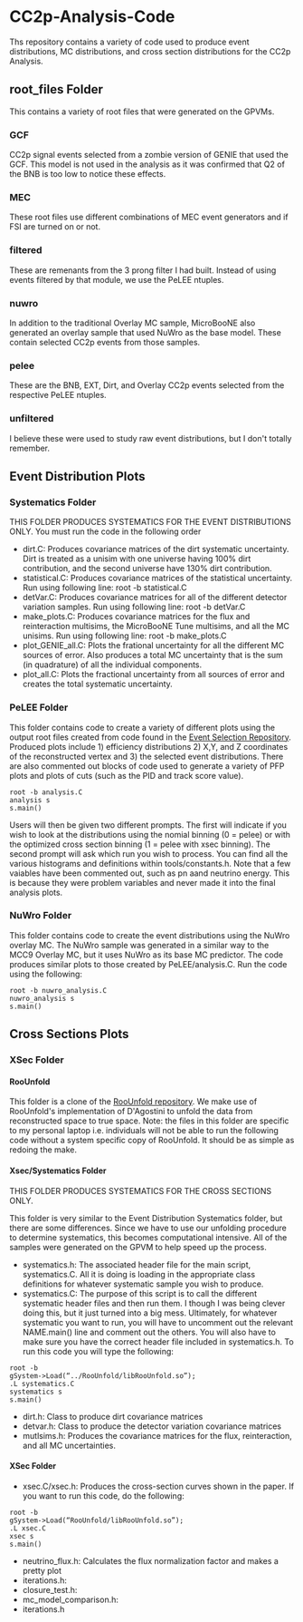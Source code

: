 # CC2p-Analysis-Code
Ths repository contains a variety of code used to produce event distributions, MC distributions, and cross section distributions for the CC2p Analysis. 


## root_files Folder
This contains a variety of root files that were generated on the GPVMs. 

### GCF
CC2p signal events selected from a zombie version of GENIE that used the GCF. This model is not used in the analysis as it was confirmed that Q2 of the BNB is too low to notice these effects.

### MEC
These root files use different combinations of MEC event generators and if FSI are turned on or not.

### filtered
These are remenants from the 3 prong filter I had built. Instead of using events filtered by that module, we use the PeLEE ntuples.

### nuwro
In addition to the traditional Overlay MC sample, MicroBooNE also generated an overlay sample that used NuWro as the base model. These contain selected CC2p events from those samples.

### pelee
These are the BNB, EXT, Dirt, and Overlay CC2p events selected from the respective PeLEE ntuples. 

### unfiltered
I believe these were used to study raw event distributions, but I don't totally remember.

## Event Distribution Plots

### Systematics Folder
THIS FOLDER PRODUCES SYSTEMATICS FOR THE EVENT DISTRIBUTIONS ONLY. You must run the code in the following order 

- dirt.C: Produces covariance matrices of the dirt systematic uncertainty. Dirt is treated as a unisim with one universe having 100% dirt contribution, and the second universe have 130% dirt contribution.
- statistical.C: Produces covariance matrices of the statistical uncertainty. Run using following line: root -b statistical.C
- detVar.C: Produces covariance matrices for all of the different detector variation samples. Run using following line: root -b detVar.C
- make_plots.C: Produces covariance matrices for the flux and reinteraction multisims, the MicroBooNE Tune multisims, and all the MC unisims. Run using following line: root -b make_plots.C
- plot_GENIE_all.C: Plots the frational uncertainty for all the different MC sources of error. Also produces a total MC uncertainty that is the sum (in quadrature) of all the individual components.
- plot_all.C: Plots the fractional uncertainty from all sources of error and creates the total systematic uncertainty.

### PeLEE Folder
This folder contains code to create a variety of different plots using the output root files created from code found in the [Event Selection Repository]([url](https://github.com/ssfehlberg/CC2p-Event-Selection)). Produced plots include 1) efficiency distributions 2) X,Y, and Z coordinates of the reconstructed vertex and 3) the selected event distributions. There are also commented out blocks of code used to generate a variety of PFP plots and plots of cuts (such as the PID and track score value). 

```
root -b analysis.C
analysis s
s.main()
```

Users will then be given two different prompts. The first will indicate if you wish to look at the distributions using the nomial binning (0 = pelee) or with the optimized cross section binning (1 = pelee with xsec binning). The second prompt will ask which run you wish to process. You can find all the various histograms and definitions within tools/constants.h. Note that a few vaiables have been commented out, such as pn aand neutrino energy. This is because they were problem variables and never made it into the final analysis plots.

### NuWro Folder
This folder contains code to create the event distributions using the NuWro overlay MC. The NuWro sample was generated in a similar way to the MCC9 Overlay MC, but it uses NuWro as its base MC predictor. The code produces similar plots to those created by PeLEE/analysis.C. Run the code using the following:

```
root -b nuwro_analysis.C
nuwro_analysis s
s.main()
```

## Cross Sections Plots

### XSec Folder

#### RooUnfold
This folder is a clone of the [RooUnfold repository]([url](https://gitlab.cern.ch/RooUnfold/RooUnfold)). We make use of RooUnfold's implementation of D'Agostini to unfold the data from reconstructed space to true space. Note: the files in this folder are specific to my personal laptop i.e. individuals will not be able to run the following code without a system specific copy of RooUnfold. It should be as simple as redoing the make. 

#### Xsec/Systematics Folder
THIS FOLDER PRODUCES SYSTEMATICS FOR THE CROSS SECTIONS ONLY. 

This folder is very similar to the Event Distribution Systematics folder, but there are some differences. Since we have to use our unfolding procedure to determine systematics, this becomes computational intensive. All of the samples were generated on the GPVM to help speed up the process. 

- systematics.h: The associated header file for the main script, systematics.C. All it is doing is loading in the appropriate class definitions for whatever systematic sample you wish to produce.
- systematics.C: The purpose of this script is to call the different systematic header files and then run them. I though I was being clever doing this, but it just turned into a big mess. Ultimately, for whatever systematic you want to run, you will have to uncomment out the relevant NAME.main() line and comment out the others. You will also have to make sure you have the correct header file included in systematics.h. To run this code you will type the following:

 ```
root -b
gSystem->Load(“../RooUnfold/libRooUnfold.so”);
.L systematics.C
systematics s
s.main()
```

- dirt.h: Class to produce dirt covariance matrices
- detvar.h: Class to produce the detector variation covariance matrices
- mutlsims.h: Produces the covariance matrices for the flux, reinteraction, and all MC uncertainties.

#### XSec Folder

- xsec.C/xsec.h: Produces the cross-section curves shown in the paper. If you want to run this code, do the following:

```
root -b
gSystem->Load(“RooUnfold/libRooUnfold.so”);
.L xsec.C
xsec s
s.main()
```

- neutrino_flux.h: Calculates the flux normalization factor and makes a pretty plot
- iterations.h: 
- closure_test.h: 
- mc_model_comparison.h: 
- iterations.h





